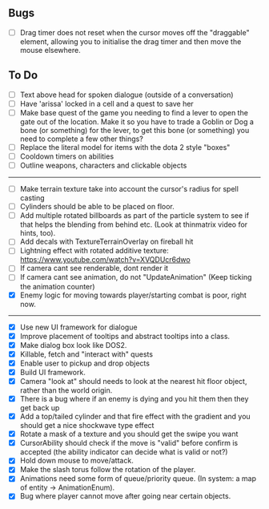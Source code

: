 ## Bugs

- [ ]  Drag timer does not reset when the cursor moves off the "draggable" element, allowing you to initialise the drag
  timer and then move the mouse elsewhere.

## To Do

- [ ]  Text above head for spoken dialogue (outside of a conversation)
- [ ]  Have 'arissa' locked in a cell and a quest to save her
- [ ]  Make base quest of the game you needing to find a lever to open the gate out of the location. Make it so you have
  to trade a Goblin or Dog a bone (or something) for the lever, to get this bone (or something) you need to complete a
  few other things?
- [ ]  Replace the literal model for items with the dota 2 style "boxes"
- [ ]  Cooldown timers on abilities
- [ ] Outline weapons, characters and clickable objects

----

- [ ] Make terrain texture take into account the cursor's radius for spell casting
- [ ] Cylinders should be able to be placed on floor.
- [ ]  Add multiple rotated billboards as part of the particle system to see if that helps the blending from behind
  etc. (Look at thinmatrix video for hints, too).
- [ ]  Add decals with TextureTerrainOverlay on fireball hit
- [ ]  Lightning effect with rotated additive texture: https://www.youtube.com/watch?v=XVQDUcr6dwo
- [ ]  If camera cant see renderable, dont render it
- [ ]  If camera cant see animation, do not "UpdateAnimation" (Keep ticking the animation counter)
- [x]  Enemy logic for moving towards player/starting combat is poor, right now.

----

- [x]  Use new UI framework for dialogue
- [x] Improve placement of tooltips and abstract tooltips into a class.
- [x] Make dialog box look like DOS2.
- [x] Killable, fetch and "interact with" quests
- [x] Enable user to pickup and drop objects
- [x] Build UI framework.
- [x]  Camera "look at" should needs to look at the nearest hit floor object, rather than the world origin.
- [x]  There is a bug where if an enemy is dying and you hit them then they get back up
- [x]  Add a top/tailed cylinder and that fire effect with the gradient and you should get a nice shockwave type
  effect
- [x]  Rotate a mask of a texture and you should get the swipe you want
- [x]  CursorAbility should check if the move is "valid" before confirm is accepted (the ability indicator can decide
  what is valid or not?)
- [x]  Hold down mouse to move/attack.
- [x]  Make the slash torus follow the rotation of the player.
- [x] Animations need some form of queue/priority queue. (In system: a map of entity -> AnimationEnum).
- [x]  Bug where player cannot move after going near certain objects.